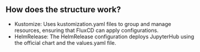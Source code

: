 ## How does the structure work?

- Kustomize: Uses kustomization.yaml files to group and manage resources, ensuring that FluxCD can apply configurations.
- HelmRelease: The HelmRelease configuration deploys JupyterHub using the official chart and the values.yaml file.
